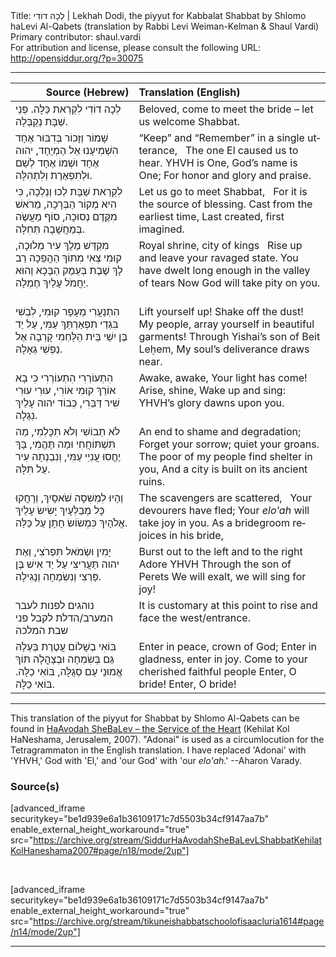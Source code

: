 <html>
<head></head>
<body>
Title: לְכָה דוֹדִי | Lekhah Dodi, the piyyut for Kabbalat Shabbat by Shlomo haLevi Al-Qabets (translation by Rabbi Levi Weiman-Kelman & Shaul Vardi)<br />
Primary contributor: shaul.vardi<br />
For attribution and license, please consult the following URL: <a href="http://opensiddur.org/?p=30075">http://opensiddur.org/?p=30075</a>
<p />
<hr />

<table style="margin-left: auto;margin-right: auto;" class="draggable">
<thead><tr><th id="x" style="text-align: right;">Source (Hebrew)</th><th style="text-align: left;">Translation (English)</th></tr></thead>
<tbody>
<tr><td style="vertical-align:top;">
<div class="liturgy" lang="he">
לְכָה דוֹדִי לִקְרַאת כַּלָּה. 
פְּנֵי שַׁבָּת נְקַבְּלָה.
</span></div></td>
 
<td style="vertical-align:top;">
<div class="english" lang="en">
Beloved, come to meet the bride – 
let us welcome Shabbat.
</div></td></tr>


<tr><td style="vertical-align:top;">
<div class="liturgy" lang="he">
<span class="acrostic">שָׁ</span>מוֹר וְזָכוֹר בְּדִבּוּר אֶחָד
הִשְׁמִיעָנוּ אֵל הַמְיֻחָד,
יהוה אֶחָד וּשְׁמוֹ אֶחָד
לְשֵׁם וּלְתִפְאֶרֶת וְלִתְהִלָּה.
</span></div></td>
 
<td style="vertical-align:top;">
<div class="english" lang="en">
“Keep” and “Remember” in a single utterance, <span class="acrostic">&nbsp;</span>
The one El caused us to hear.
YHVH is One, God’s name is One;
For honor and glory and praise.
</div></td></tr>


<tr><td style="vertical-align:top;">
<div class="liturgy" lang="he">
<span class="acrostic">לִ</span>קְרַאת שַׁבָּת לְכוּ וְנֵלְכָה,
כִּי הִיא מְקוֹר הַבְּרָכָה,
מֵרֹאשׁ מִקֶּדֶם נְסוּכָה,
סוֹף מַעֲשֶׂה בְּמַחֲשָׁבָה תְּחִלָּה.
</span></div></td>
 
<td style="vertical-align:top;">
<div class="english" lang="en">
Let us go to meet Shabbat, <span class="acrostic">&nbsp;</span>
For it is the source of blessing.
Cast from the earliest time,
Last created, first imagined.
</div></td></tr>


<tr><td style="vertical-align:top;">
<div class="liturgy" lang="he">
<span class="acrostic">מִ</span>קְדַּשׁ מֶלֶךְ עִיר מְלוּכָה,
קוּמִי צְאִי מִתּוֹךְ הַהֲפֵכָה
רַב לָךְ שֶׁבֶת בְּעֵמֶק הַבָּכָא
<span class="acrostic">וְ</span>הוּא יַחֲמֹל עָלַיִךְ חֶמְלָה.
</span></div></td>
 
<td style="vertical-align:top;">
<div class="english" lang="en">
Royal shrine, city of kings <span class="acrostic">&nbsp;</span>
Rise up and leave your ravaged state.
You have dwelt long enough in the valley of tears
Now God will take pity on you. <span class="acrostic">&nbsp;</span>
</div></td></tr>


<tr><td style="vertical-align:top;">
<div class="liturgy" lang="he">
הִתְנַעֲרִי מֵעָפָר קוּמִי,
לִבְשִׁי בִּגְדֵי תִפְאַרְתֵּךְ עַמִּי,
עַל יַד בֶּן יִשַׁי בֵּית הַלַּחְמִי
קָרְבָה אֶל נַפְשִׁי גְאָלָהּ.
</span></div></td>
 
<td style="vertical-align:top;">
<div class="english" lang="en">
Lift yourself up! Shake off the dust!
My people, array yourself in beautiful garments!
Through Yishai’s son of Beit Leḥem,
My soul’s deliverance draws near.
</div></td></tr>


<tr><td style="vertical-align:top;">
<div class="liturgy" lang="he">
<span class="acrostic">הִ</span>תְעוֹרְרִי הִתְעוֹרְרִי
כִּי בָא אוֹרֵךְ קוּמִי אוֹרִי,
עוּרִי עוּרִי שִׁיר דַּבֵּרִי,
כְּבוֹד יהוה עָלַיִךְ נִגְלָה.
</span></div></td>
 
<td style="vertical-align:top;">
<div class="english" lang="en">
Awake, awake, Your light has come! <span class="acrostic">&nbsp;</span>
Arise, shine,
Wake up and sing:
YHVH’s glory dawns upon you.
</div></td></tr>


<tr><td style="vertical-align:top;">
<div class="liturgy" lang="he">
<span class="acrostic">לֹ</span>א תֵבוֹשִׁי וְלֹא תִכָּלְמִי,
מַה תִּשְׁתּוֹחֲחִי וּמַה תֶּהֱמִי,
בָּךְ יֶחֱסוּ עֲנִיֵי עַמִּי,
וְנִבְנְתָה עִיר עַל תִּלָּהּ.
</span></div></td>
 
<td style="vertical-align:top;">
<div class="english" lang="en">
An end to shame and degradation; <span class="acrostic">&nbsp;</span>
Forget your sorrow; quiet your groans.
The poor of my people find shelter in you,
And a city is built on its ancient ruins.
</div></td></tr>


<tr><td style="vertical-align:top;">
<div class="liturgy" lang="he">
<span class="acrostic">וְ</span>הָיוּ לִמְשִׁסָה שֹׁאסָיִךְ,
וְרָחֲקוּ כָּל מְבַלְּעָיִךְ
יָשִׂישׂ עָלַיִךְ אֱלֹהָיִךְ
כִּמְשׂוֹשׂ חָתָן עַל כַּלָּה.
</span></div></td>
 
<td style="vertical-align:top;">
<div class="english" lang="en">
The scavengers are scattered, <span class="acrostic">&nbsp;</span>
Your devourers have fled;
Your <em>elo'ah</em> will take joy in you.
As a bridegroom rejoices in his bride,
</div></td></tr>


<tr><td style="vertical-align:top;">
<div class="liturgy" lang="he">
<span class="acrostic">יָ</span>מִין וּשְׂמֹאל תִּפְרֹצִי,
וְאֶת יהוה תַּעֲרִיצִי
עַל יַד אִישׁ בֶּן פַּרְצִי
וְנִשְׂמְחָה וְנָגִילָה.
</span></div></td>
 
<td style="vertical-align:top;">
<div class="english" lang="en">
Burst out to the left and to the right <span class="acrostic">&nbsp;</span>
Adore YHVH
Through the son of Perets
We will exalt, we will sing for joy!
</div></td></tr>


<tr><td style="vertical-align:top;">
<div class="liturgy" lang="he">
<span class="instruction">נוהגים לפנות לעבר המערב/הדלת לקבל פני שבת המלכה</span>
</span></div></td>
 
<td style="vertical-align:top;">
<div class="english" lang="en">
<span class="instruction">It is customary at this point to rise and face the west/entrance.</span>
</div></td></tr>


<tr><td style="vertical-align:top;">
<div class="liturgy" lang="he">
בּוֹאִי בְשָׁלוֹם עֲטֶרֶת בַּעְלָהּ
גַּם בְּשִׂמְחָה וּבְצָהֳלָה
תּוֹךְ אֱמוּנֵי עַם סְגֻלָּה,
בּוֹאִי כַלָּה. בּוֹאִי כַלָּה.
</span></div></td>
 
<td style="vertical-align:top;">
<div class="english" lang="en">
Enter in peace, crown of God;
Enter in gladness, enter in joy.
Come to your cherished faithful people
Enter, O bride! Enter, O bride!
</div></td></tr>
</tbody></table>

<hr />

This translation of the piyyut for Shabbat by Shlomo Al-Qabets can be found in <a href="http://opensiddur.org/?p=12061">HaAvodah SheBaLev – the Service of the Heart</a> (Kehilat Kol HaNeshama, Jerusalem, 2007). "Adonai" is used as a circumlocution for the Tetragrammaton in the English translation.  I have replaced 'Adonai' with 'YHVH,' God with 'El,' and 'our God' with 'our <em>elo'ah</em>.' --Aharon Varady.

<h3>Source(s)</h3>

[advanced_iframe securitykey="be1d939e6a1b36109171c7d5503b34cf9147aa7b" enable_external_height_workaround="true" src="https://archive.org/stream/SiddurHaAvodahSheBaLevLShabbatKehilatKolHaneshama2007#page/n18/mode/2up"]

&nbsp;

[advanced_iframe securitykey="be1d939e6a1b36109171c7d5503b34cf9147aa7b" enable_external_height_workaround="true" src="https://archive.org/stream/tikuneishabbatschoolofisaacluria1614#page/n14/mode/2up"]

<hr />

&nbsp;
</body>
</html>